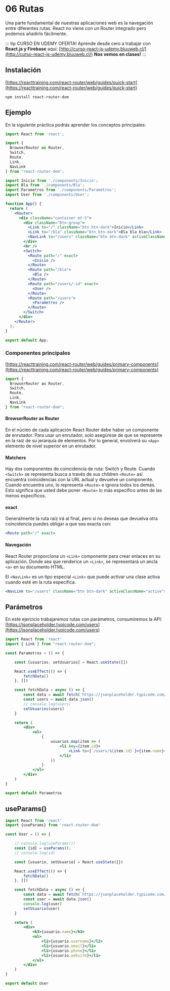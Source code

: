 # 06 Rutas
Una parte fundamental de nuestras aplicaciones web es la navegación entre diferentes rutas. React no viene con un Router integrado pero podemos añadirlo fácilmente.

::: tip CURSO EN UDEMY OFERTA!
Aprende desde cero a trabajar con <b>React.js y Firebase</b> aquí: [http://curso-react-js-udemy.bluuweb.cl/](http://curso-react-js-udemy.bluuweb.cl/)
<b>Nos vemos en clases!</b>
:::

## Instalación
[https://reacttraining.com/react-router/web/guides/quick-start](https://reacttraining.com/react-router/web/guides/quick-start)

```
npm install react-router-dom
```

## Ejemplo
En la siguiente práctica podrás aprender los conceptos principales:

```jsx
import React from 'react';

import {
  BrowserRouter as Router,
  Switch,
  Route,
  Link,
  NavLink
} from "react-router-dom";

import Inicio from './components/Inicio';
import Bla from './components/Bla';
import Parametros from './components/Parametros';
import User from './components/User';

function App() {
  return (
    <Router>
      <div className="container mt-5">
        <div className="btn-group">
          <Link to="/" className="btn btn-dark">Inicio</Link>
          <Link to="/bla" className="btn btn-dark">Bla bla bla</Link>
          <NavLink to="/users" className="btn btn-dark" activeClassName="active">Users</NavLink>
        </div>
        <hr />
        <Switch>
          <Route path="/" exact>
            <Inicio />
          </Route>
          <Route path="/bla">
            <Bla />
          </Route>
          <Route path="/users/:id" exact>
            <User />
          </Route>
          <Route path="/users">
            <Parametros />
          </Route>
        </Switch>
      </div>
    </Router>
  );
}

export default App;
```

### Componentes principales
[https://reacttraining.com/react-router/web/guides/primary-components](https://reacttraining.com/react-router/web/guides/primary-components)
```jsx
import {
  BrowserRouter as Router,
  Switch,
  Route,
  Link,
  NavLink
} from "react-router-dom";
```

#### BrowserRouter as Router
En el núcleo de cada aplicación React Router debe haber un componente de enrutador. Para usar un enrutador, solo asegúrese de que se represente en la raíz de su jerarquía de elementos. Por lo general, envolverá su ``<App>`` elemento de nivel superior en un enrutador.

#### Matchers
Hay dos componentes de coincidencia de ruta: Switch y Route. Cuando ``<Switch>`` se representa busca a través de sus children ``<Route>`` así encuentra coincidencias con la URL actual y devuelve un componente. Cuando encuentra uno, lo representa ``<Route>`` e ignora todos los demás. Esto significa que usted debe poner ``<Route>`` lo más específico antes de las menos específicos.

#### exact
Generalmente la ruta raíz irá al final, pero si no deseas que devuelva otra coincidencia puedes obligar a que sea exacta con:
```jsx
<Route path="/" exact>
```

#### Navegación
React Router proporciona un ``<Link>`` componente para crear enlaces en su aplicación. Donde sea que renderice un ``<Link>``, se representará un ancla ``<a>`` en su documento HTML.

El ``<NavLink>`` es un tipo especial ``<Link>`` que puede activar una clase activa cuando esté en la ruta específica.
```jsx
<NavLink to="/users" className="btn btn-dark" activeClassName="active">Users</NavLink>
```

## Parámetros
En este ejercicio trabajaremos rutas con parámetros, consumiremos la API: [https://jsonplaceholder.typicode.com/users](https://jsonplaceholder.typicode.com/users)

```jsx
import React from 'react'
import { Link } from "react-router-dom";

const Parametros = () => {

    const [usuarios, setUsuarios] = React.useState([])

    React.useEffect(() => {
        fetchData()
    }, [])

    const fetchData = async () => {
        const data = await fetch('https://jsonplaceholder.typicode.com/users')
        const users = await data.json()
        // console.log(users)
        setUsuarios(users)
    }

    return (
        <div>
            <ul>
                {
                    usuarios.map(item => (
                        <li key={item.id}>
                            <Link to={`/users/${item.id}`}>{item.name}</Link>
                        </li>
                    ))
                }
            </ul>
        </div>
    )
}

export default Parametros
```

## useParams()
```jsx
import React from 'react'
import {useParams} from 'react-router-dom'

const User = () => {

    // console.log(useParams())
    const {id} = useParams();
    // console.log(id)

    const [usuario, setUsuario] = React.useState({})

    React.useEffect(() => {
        fetchData()
    }, [])

    const fetchData = async () => {
        const data = await fetch(`https://jsonplaceholder.typicode.com/users/${id}`)
        const user = await data.json()
        console.log(user)
        setUsuario(user)
    }

    return (
        <div>
            <h3>{usuario.name}</h3>
            <ul>
                <li>{usuario.username}</li>
                <li>{usuario.email}</li>
                <li>{usuario.phone}</li>
                <li>{usuario.website}</li>
            </ul>
        </div>
    )
}

export default User
```

